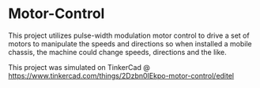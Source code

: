 # Motor-Control
This project utilizes pulse-width modulation motor control to drive a set of motors to manipulate the speeds and directions so when installed a mobile chassis, the machine could change speeds, directions and the like. 

This project was simulated on TinkerCad @ https://www.tinkercad.com/things/2Dzbn0IEkpo-motor-control/editel
